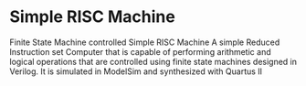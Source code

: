 # Simple RISC Machine
 Finite State Machine controlled Simple RISC Machine
A simple Reduced Instruction set Computer that is capable of performing arithmetic and logical operations that are controlled using finite state machines designed in Verilog. It is simulated in ModelSim and synthesized with Quartus II